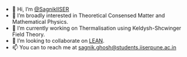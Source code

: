 - 👋 Hi, I’m [@SagnikIISER](https://sagnikiiser.github.io/)
- 👀 I’m broadly interested in Theoretical Consensed Matter and Mathematical Physics.
- 🌱 I’m currently working on Thermalisation using Keldysh-Shcwinger Field Theory.
- 💞️ I’m looking to collaborate on [LEAN](https://leanprover.github.io/).
- 📫 You can to reach me at sagnik.ghosh@students.iiserpune.ac.in

<!---
SagnikIISER/SagnikIISER is a ✨ special ✨ repository because its `README.md` (this file) appears on your GitHub profile.
You can click the Preview link to take a look at your changes.
--->
